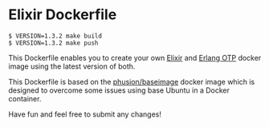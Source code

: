 # Elixir Dockerfile

    $ VERSION=1.3.2 make build
    $ VERSION=1.3.2 make push

This Dockerfile enables you to create your own [Elixir](http://www.elixir-lang.org) and [Erlang OTP](http://www.erlang.org/) docker image using the latest version of both.

This Dockerfile is based on the [phusion/baseimage](https://registry.hub.docker.com/u/phusion/baseimage/) docker image which is designed to overcome some issues using base Ubuntu in a Docker container.

Have fun and feel free to submit any changes!
